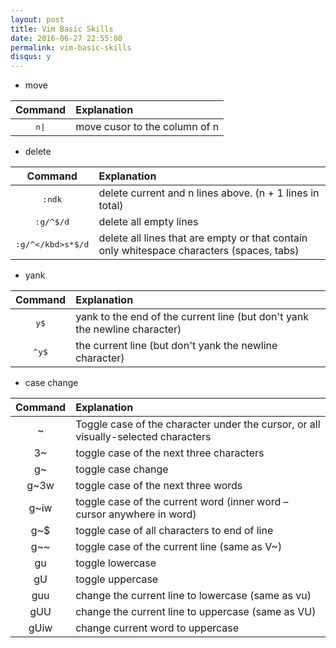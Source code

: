 ```yaml
---
layout: post
title: Vim Basic Skills
date: 2016-06-27 22:55:08
permalink: vim-basic-skills
disqus: y
---
```



* move

|Command|Explanation|
|:-----:|:----------------|
|<kbd>n</kbd><kbd>\|</kbd>|move cusor to the column of n|

* delete

|Command   |Explanation|
|:--------:|:----------------|
|<kbd>:</kbd><kbd>n</kbd><kbd>d</kbd><kbd>k</kbd>|delete current and n lines above. (n + 1 lines in total)|
|<kbd>:</kbd><kbd>g</kbd><kbd>/</kbd><kbd>^</kbd><kbd>$</kbd><kbd>/</kbd><kbd>d</kbd>|delete all empty lines|
|<kbd>:</kbd><kbd>g</kbd><kbd>/</kbd><kbd>^</kbd><kbd>\</kbd><kbd>s</kbd><kbd>*</kbd><kbd>$</kbd><kbd>/</kbd><kbd>d</kbd>|delete all lines that are empty or that contain only whitespace characters (spaces, tabs)|

* yank

|Command|Explanation|
|:-----:|:----------------|
|<kbd>y</kbd><kbd>$</kbd>|yank to the end of the current line (but don't yank the newline character)|
|<kbd>^</kbd><kbd>y</kbd><kbd>$</kbd>|the current line (but don't yank the newline character)|


* case change

|Command|Explanation|
|:-----:|:----------------|
|~      |Toggle case of the character under the cursor, or all visually-selected characters|
|3~     |toggle case of the next three characters|
|g~     |toggle case change|g~ig~iww
|g~3w   |toggle case of the next three words|
|g~iw   |toggle case of the current word (inner word – cursor anywhere in word)|
|g~$    |toggle case of all characters to end of line|
|g~~    |toggle case of the current line (same as V~)|
|gu     |toggle lowercase|
|gU     |toggle uppercase|
|guu    |change the current line to lowercase (same as vu)|
|gUU    |change the current line to uppercase (same as VU)|
|gUiw   |change current word to uppercase|


